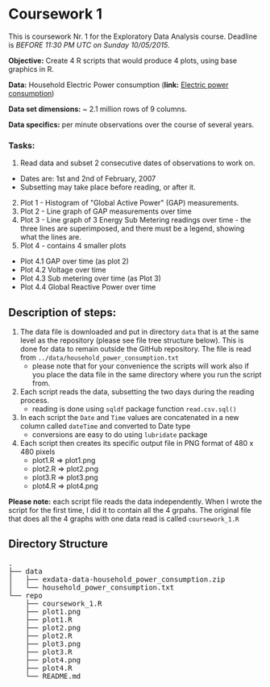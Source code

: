 Coursework 1
=====================================================

This is coursework Nr. 1 for the Exploratory Data Analysis course. Deadline is _BEFORE 11:30 PM UTC on Sunday 10/05/2015_.

**Objective:** Create 4 R scripts that would produce 4 plots, using base graphics in R.

**Data:** Household Electric Power consumption (**link:** <a href="https://d396qusza40orc.cloudfront.net/exdata%2Fdata%2Fhousehold_power_consumption.zip">Electric power consumption</a>)

**Data set dimensions:** ~ 2.1 million rows of 9 columns.

**Data specifics:** per minute observations over the course of several years.

### Tasks:
1. Read data and subset 2 consecutive dates of observations to work on.
  * Dates are: 1st and 2nd of February, 2007
  * Subsetting may take place before reading, or after it.
2. Plot 1 - Histogram of "Global Active Power" (GAP) measurements.
3. Plot 2 - Line graph of GAP measurements over time
4. Plot 3 - Line graph of 3 Energy Sub Metering readings over time - the three lines are superimposed, and there must be a legend, showing what the lines are.
5. Plot 4 - contains 4 smaller plots
  * Plot 4.1 GAP over time (as plot 2)
  * Plot 4.2 Voltage over time
  * Plot 4.3 Sub metering over time (as Plot 3)
  * Plot 4.4 Global Reactive Power over time 

Description of steps:
--------------------------------------------
 1. The data file is downloaded and put in directory `data` that is at the same level as the repository (please see file tree structure below). This is done for data to remain outside the GitHub repository. The file is read from `../data/household_power_consumption.txt`
 	* please note that for your convenience the scripts will work also if you place the data file in the same directory where you run the script from.
 2. Each script reads the data, subsetting the two days during the reading process.
 	*  reading is done using `sqldf` package function `read.csv.sql()`
 3. In each script the `Date` and `Time` values are concatenated in a new column called `dateTime` and converted to Date type
 	* conversions are easy to do using `lubridate` package
 5. Each script then creates its specific output file in PNG format of 480 x 480 pixels
 	* plot1.R => plot1.png
 	* plot2.R => plot2.png
 	* plot3.R => plot3.png
 	* plot4.R => plot4.png


**Please note:** each script file reads the data independently. When I wrote the script for the first time, I did it to contain all the 4 grpahs. The original file that does all the 4 graphs with one data read is called `coursework_1.R`

Directory Structure
----------------------------
<pre>
.
├── data
│   ├── exdata-data-household_power_consumption.zip
│   └── household_power_consumption.txt
└── repo
    ├── coursework_1.R
    ├── plot1.png
    ├── plot1.R
    ├── plot2.png
    ├── plot2.R
    ├── plot3.png
    ├── plot3.R
    ├── plot4.png
    ├── plot4.R
    └── README.md
</pre>